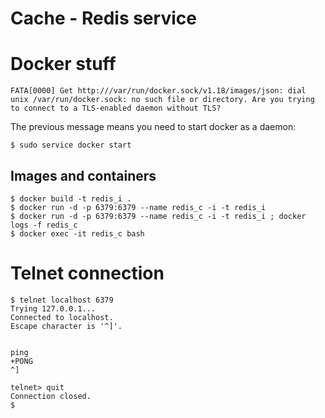 # Cache - Redis service

# Docker stuff

```
FATA[0000] Get http:///var/run/docker.sock/v1.18/images/json: dial unix /var/run/docker.sock: no such file or directory. Are you trying to connect to a TLS-enabled daemon without TLS?
```
The previous message means you need to start docker as a daemon:
```
$ sudo service docker start
```

## Images and containers

```
$ docker build -t redis_i .
$ docker run -d -p 6379:6379 --name redis_c -i -t redis_i
$ docker run -d -p 6379:6379 --name redis_c -i -t redis_i ; docker logs -f redis_c
$ docker exec -it redis_c bash
```

# Telnet connection

```
$ telnet localhost 6379
Trying 127.0.0.1...
Connected to localhost.
Escape character is '^]'.


ping
+PONG
^]

telnet> quit
Connection closed.
$
```
